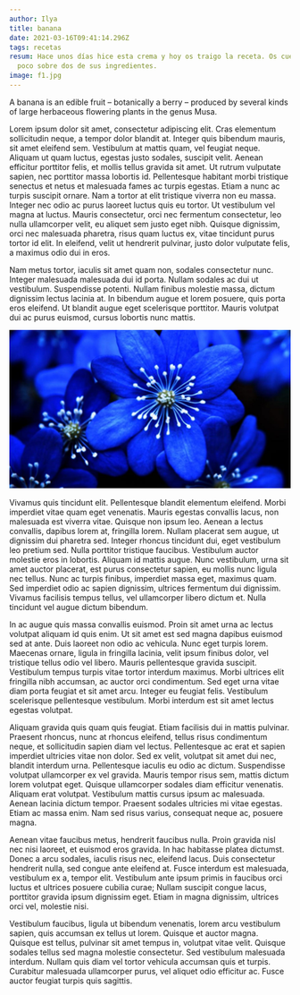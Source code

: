 ```yaml
---
author: Ilya
title: banana
date: 2021-03-16T09:41:14.296Z
tags: recetas
resum: Hace unos días hice esta crema y hoy os traigo la receta. Os cuento un
  poco sobre dos de sus ingredientes.
image: f1.jpg
---
```



A banana is an edible fruit – botanically a berry – produced by several kinds
of large herbaceous flowering plants in the genus Musa.

Lorem ipsum dolor sit amet, consectetur adipiscing elit. Cras elementum sollicitudin neque, a tempor dolor blandit at. Integer quis bibendum mauris, sit amet eleifend sem. Vestibulum at mattis quam, vel feugiat neque. Aliquam ut quam luctus, egestas justo sodales, suscipit velit. Aenean efficitur porttitor felis, et mollis tellus gravida sit amet. Ut rutrum vulputate sapien, nec porttitor massa lobortis id. Pellentesque habitant morbi tristique senectus et netus et malesuada fames ac turpis egestas. Etiam a nunc ac turpis suscipit ornare. Nam a tortor at elit tristique viverra non eu massa. Integer nec odio ac purus laoreet luctus quis eu tortor. Ut vestibulum vel magna at luctus. Mauris consectetur, orci nec fermentum consectetur, leo nulla ullamcorper velit, eu aliquet sem justo eget nibh. Quisque dignissim, orci nec malesuada pharetra, risus quam luctus ex, vitae tincidunt purus tortor id elit. In eleifend, velit ut hendrerit pulvinar, justo dolor vulputate felis, a maximus odio dui in eros.

Nam metus tortor, iaculis sit amet quam non, sodales consectetur nunc. Integer malesuada malesuada dui id porta. Nullam sodales ac dui ut vestibulum. Suspendisse potenti. Nullam finibus molestie massa, dictum dignissim lectus lacinia at. In bibendum augue et lorem posuere, quis porta eros eleifend. Ut blandit augue eget scelerisque porttitor. Mauris volutpat dui ac purus euismod, cursus lobortis nunc mattis.

![image tooltip here](/assets/images/posts/f2.jpg)

Vivamus quis tincidunt elit. Pellentesque blandit elementum eleifend. Morbi imperdiet vitae quam eget venenatis. Mauris egestas convallis lacus, non malesuada est viverra vitae. Quisque non ipsum leo. Aenean a lectus convallis, dapibus lorem at, fringilla lorem. Nullam placerat sem augue, ut dignissim dui pharetra sed. Integer rhoncus tincidunt dui, eget vestibulum leo pretium sed. Nulla porttitor tristique faucibus. Vestibulum auctor molestie eros in lobortis. Aliquam id mattis augue. Nunc vestibulum, urna sit amet auctor placerat, est purus consectetur sapien, eu mollis nunc ligula nec tellus. Nunc ac turpis finibus, imperdiet massa eget, maximus quam. Sed imperdiet odio ac sapien dignissim, ultrices fermentum dui dignissim. Vivamus facilisis tempus tellus, vel ullamcorper libero dictum et. Nulla tincidunt vel augue dictum bibendum.

In ac augue quis massa convallis euismod. Proin sit amet urna ac lectus volutpat aliquam id quis enim. Ut sit amet est sed magna dapibus euismod sed at ante. Duis laoreet non odio ac vehicula. Nunc eget turpis lorem. Maecenas ornare, ligula in fringilla lacinia, velit ipsum finibus dolor, vel tristique tellus odio vel libero. Mauris pellentesque gravida suscipit. Vestibulum tempus turpis vitae tortor interdum maximus. Morbi ultrices elit fringilla nibh accumsan, ac auctor orci condimentum. Sed eget urna vitae diam porta feugiat et sit amet arcu. Integer eu feugiat felis. Vestibulum scelerisque pellentesque vestibulum. Morbi interdum est sit amet lectus egestas volutpat.

Aliquam gravida quis quam quis feugiat. Etiam facilisis dui in mattis pulvinar. Praesent rhoncus, nunc at rhoncus eleifend, tellus risus condimentum neque, et sollicitudin sapien diam vel lectus. Pellentesque ac erat et sapien imperdiet ultricies vitae non dolor. Sed ex velit, volutpat sit amet dui nec, blandit interdum urna. Pellentesque iaculis eu odio ac dictum. Suspendisse volutpat ullamcorper ex vel gravida. Mauris tempor risus sem, mattis dictum lorem volutpat eget. Quisque ullamcorper sodales diam efficitur venenatis. Aliquam erat volutpat. Vestibulum mattis cursus ipsum ac malesuada. Aenean lacinia dictum tempor. Praesent sodales ultricies mi vitae egestas. Etiam ac massa enim. Nam sed risus varius, consequat neque ac, posuere magna.

Aenean vitae faucibus metus, hendrerit faucibus nulla. Proin gravida nisl nec nisi laoreet, et euismod eros gravida. In hac habitasse platea dictumst. Donec a arcu sodales, iaculis risus nec, eleifend lacus. Duis consectetur hendrerit nulla, sed congue ante eleifend at. Fusce interdum est malesuada, vestibulum ex a, tempor elit. Vestibulum ante ipsum primis in faucibus orci luctus et ultrices posuere cubilia curae; Nullam suscipit congue lacus, porttitor gravida ipsum dignissim eget. Etiam in magna dignissim, ultrices orci vel, molestie nisi.

Vestibulum faucibus, ligula ut bibendum venenatis, lorem arcu vestibulum sapien, quis accumsan ex tellus ut lorem. Quisque et auctor magna. Quisque est tellus, pulvinar sit amet tempus in, volutpat vitae velit. Quisque sodales tellus sed magna molestie consectetur. Sed vestibulum malesuada interdum. Nullam quis diam vel tortor vehicula accumsan quis et turpis. Curabitur malesuada ullamcorper purus, vel aliquet odio efficitur ac. Fusce auctor feugiat turpis quis sagittis. 